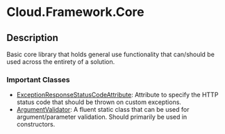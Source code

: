 # Cloud.Framework.Core

## Description
Basic core library that holds general use functionality that can/should be used across the entirety of a solution.

### Important Classes
- [ExceptionResponseStatusCodeAttribute](./Attributes/ExceptionResponseStatusCodeAttribute.cs): Attribute to specify the HTTP status code that should be thrown on custom exceptions.
- [ArgumentValidator](./Validation/ArgumentValidator.cs): A fluent static class that can be used for argument/parameter validation. Should primarily be used in constructors.